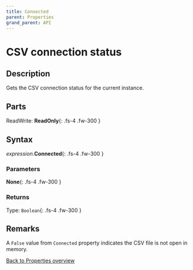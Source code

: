 ```yaml
---
title: Connected
parent: Properties
grand_parent: API
---
```


# CSV connection status

## Description
Gets the CSV connection status for the current instance.

## Parts
ReadWrite: **ReadOnly**{: .fs-4 .fw-300 }

## Syntax
*expression*.**Connected**{: .fs-4 .fw-300 }

### Parameters

**None**{: .fs-4 .fw-300 }

### Returns

Type: `Boolean`{: .fs-4 .fw-300 }

## Remarks
A `False` value from `Connected` property indicates the CSV file is not open in memory.

[Back to Properties overview](https://ws-garcia.github.io/VBA-CSV-interface/api/properties/)